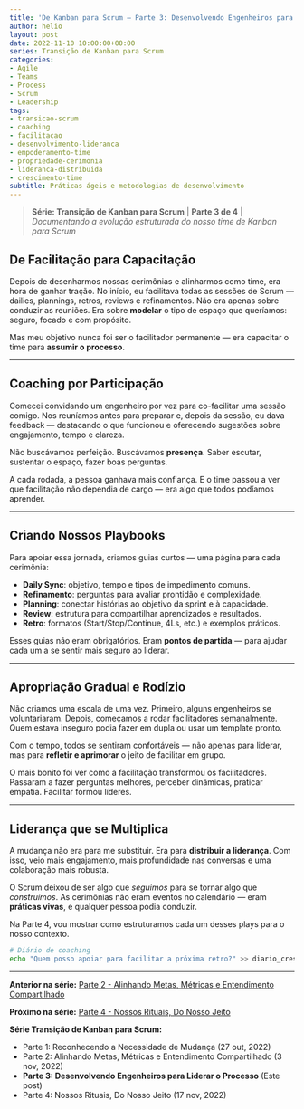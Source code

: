 ```yaml
---
title: 'De Kanban para Scrum – Parte 3: Desenvolvendo Engenheiros para Liderar o Processo'
author: helio
layout: post
date: 2022-11-10 10:00:00+00:00
series: Transição de Kanban para Scrum
categories:
- Agile
- Teams
- Process
- Scrum
- Leadership
tags:
- transicao-scrum
- coaching
- facilitacao
- desenvolvimento-lideranca
- empoderamento-time
- propriedade-cerimonia
- lideranca-distribuida
- crescimento-time
subtitle: Práticas ágeis e metodologias de desenvolvimento
---
```


> **Série: Transição de Kanban para Scrum** | **Parte 3 de 4** | _Documentando a evolução estruturada do nosso time de Kanban para Scrum_

## De Facilitação para Capacitação

Depois de desenharmos nossas cerimônias e alinharmos como time, era hora de ganhar tração. No início, eu facilitava todas as sessões de Scrum — dailies, plannings, retros, reviews e refinamentos. Não era apenas sobre conduzir as reuniões. Era sobre **modelar** o tipo de espaço que queríamos: seguro, focado e com propósito.

Mas meu objetivo nunca foi ser o facilitador permanente — era capacitar o time para **assumir o processo**.

---

## Coaching por Participação

Comecei convidando um engenheiro por vez para co-facilitar uma sessão comigo. Nos reuníamos antes para preparar e, depois da sessão, eu dava feedback — destacando o que funcionou e oferecendo sugestões sobre engajamento, tempo e clareza.

Não buscávamos perfeição. Buscávamos **presença**. Saber escutar, sustentar o espaço, fazer boas perguntas.

A cada rodada, a pessoa ganhava mais confiança. E o time passou a ver que facilitação não dependia de cargo — era algo que todos podíamos aprender.

---

## Criando Nossos Playbooks

Para apoiar essa jornada, criamos guias curtos — uma página para cada cerimônia:

- **Daily Sync**: objetivo, tempo e tipos de impedimento comuns.
- **Refinamento**: perguntas para avaliar prontidão e complexidade.
- **Planning**: conectar histórias ao objetivo da sprint e à capacidade.
- **Review**: estrutura para compartilhar aprendizados e resultados.
- **Retro**: formatos (Start/Stop/Continue, 4Ls, etc.) e exemplos práticos.

Esses guias não eram obrigatórios. Eram **pontos de partida** — para ajudar cada um a se sentir mais seguro ao liderar.

---

## Apropriação Gradual e Rodízio

Não criamos uma escala de uma vez. Primeiro, alguns engenheiros se voluntariaram. Depois, começamos a rodar facilitadores semanalmente. Quem estava inseguro podia fazer em dupla ou usar um template pronto.

Com o tempo, todos se sentiram confortáveis — não apenas para liderar, mas para **refletir e aprimorar** o jeito de facilitar em grupo.

O mais bonito foi ver como a facilitação transformou os facilitadores. Passaram a fazer perguntas melhores, perceber dinâmicas, praticar empatia. Facilitar formou líderes.

---

## Liderança que se Multiplica

A mudança não era para me substituir. Era para **distribuir a liderança**. Com isso, veio mais engajamento, mais profundidade nas conversas e uma colaboração mais robusta.

O Scrum deixou de ser algo que _seguimos_ para se tornar algo que _construímos_. As cerimônias não eram eventos no calendário — eram **práticas vivas**, e qualquer pessoa podia conduzir.

Na Parte 4, vou mostrar como estruturamos cada um desses plays para o nosso contexto.

```bash
# Diário de coaching
echo "Quem posso apoiar para facilitar a próxima retro?" >> diario_crescimento.txt
```

---

**Anterior na série:** [Parte 2 - Alinhando Metas, Métricas e Entendimento Compartilhado](/pt/posts/2022-11-03-scrum-transition-part2/)

**Próximo na série:** [Parte 4 - Nossos Rituais, Do Nosso Jeito](/pt/posts/2022-11-17-scrum-transition-part4/)

**Série Transição de Kanban para Scrum:**

- Parte 1: Reconhecendo a Necessidade de Mudança (27 out, 2022)
- Parte 2: Alinhando Metas, Métricas e Entendimento Compartilhado (3 nov, 2022)
- **Parte 3: Desenvolvendo Engenheiros para Liderar o Processo** (Este post)
- Parte 4: Nossos Rituais, Do Nosso Jeito (17 nov, 2022)
